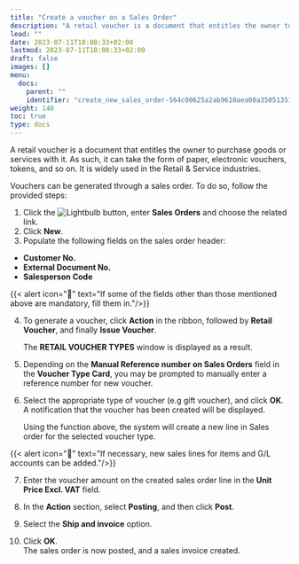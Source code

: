 ```yaml
---
title: "Create a voucher on a Sales Order"
description: "A retail voucher is a document that entitles the owner to purchase goods or services with it. As such, it can take the form of paper, electronic vouchers, tokens, and so on. It is widely used in the Retail & Service industries."
lead: ""
date: 2023-07-11T10:08:33+02:00
lastmod: 2023-07-11T10:08:33+02:00
draft: false
images: []
menu:
  docs:
    parent: ""
    identifier: "create_new_sales_order-564c00625a2ab9610aea00a350513512"
weight: 140
toc: true
type: docs
---
```


A retail voucher is a document that entitles the owner to purchase goods or services with it. As such, it can take the form of paper, electronic vouchers, tokens, and so on. It is widely used in the Retail & Service industries. 

Vouchers can be generated through a sales order. To do so, follow the provided steps: 

1. Click the ![Lightbulb](Lightbulb_icon.PNG) button, enter **Sales Orders** and choose the related link. 
2. Click **New**.
3. Populate the following fields on the sales order header:

- **Customer No.**
- **External Document No.**
- **Salesperson Code**

{{< alert icon="📝" text="If some of the fields other than those mentioned above are mandatory, fill them in."/>}}


4. To generate a voucher, click **Action** in the ribbon, followed by **Retail Voucher**, and finally **Issue Voucher**.

    The **RETAIL VOUCHER TYPES** window is displayed as a result.

5. Depending on the **Manual Reference number on Sales Orders** field in the **Voucher Type Card**, you may be prompted to manually enter a reference number for new voucher.

6. Select the appropriate type of voucher (e.g gift voucher), and click **OK**.       
   A notification that the voucher has been created will be displayed. 

    Using the function above, the system will create a new line in Sales order for the selected voucher type. 

{{< alert icon="📝" text="If necessary, new sales lines for items and G/L accounts can be added."/>}}


7. Enter the voucher amount on the created sales order line in the **Unit Price Excl. VAT** field.

8. In the **Action** section, select **Posting**, and then click **Post**. 

9. Select the **Ship and invoice** option.

10.   Click **OK**.       
   The sales order is now posted, and a sales invoice created. 
